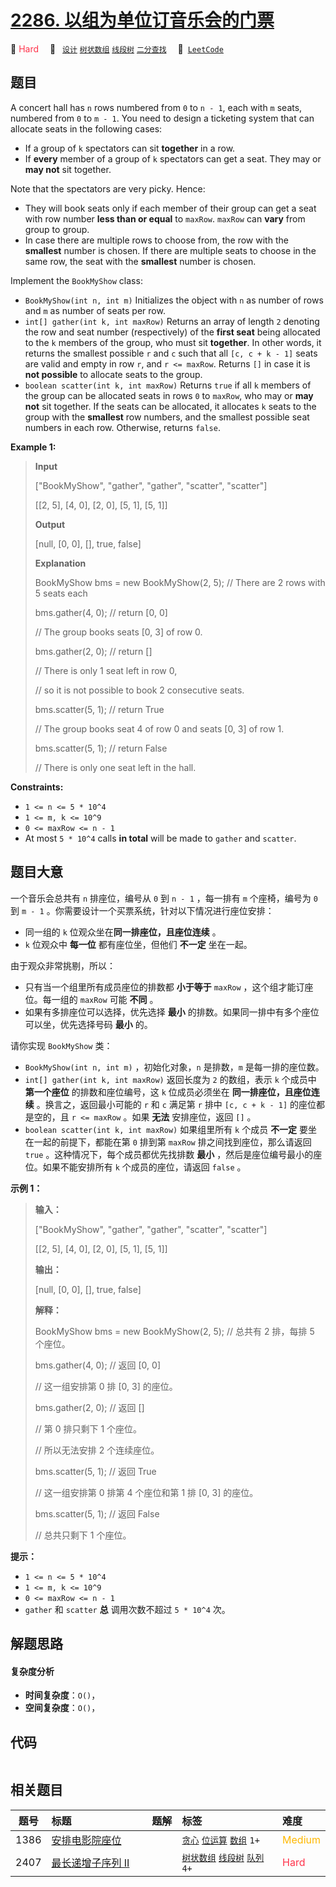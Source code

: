 # [2286. 以组为单位订音乐会的门票](https://leetcode.com/problems/booking-concert-tickets-in-groups)

🔴 <font color=#ff334b>Hard</font>&emsp; 🔖&ensp; [`设计`](/outline/tag/design.md) [`树状数组`](/outline/tag/binary-indexed-tree.md) [`线段树`](/outline/tag/segment-tree.md) [`二分查找`](/outline/tag/binary-search.md)&emsp; 🔗&ensp;[`LeetCode`](https://leetcode.com/problems/booking-concert-tickets-in-groups)

## 题目

A concert hall has `n` rows numbered from `0` to `n - 1`, each with `m` seats,
numbered from `0` to `m - 1`. You need to design a ticketing system that can
allocate seats in the following cases:

  * If a group of `k` spectators can sit **together** in a row.
  * If **every** member of a group of `k` spectators can get a seat. They may or **may not** sit together.

Note that the spectators are very picky. Hence:

  * They will book seats only if each member of their group can get a seat with row number **less than or equal** to `maxRow`. `maxRow` can **vary** from group to group.
  * In case there are multiple rows to choose from, the row with the **smallest** number is chosen. If there are multiple seats to choose in the same row, the seat with the **smallest** number is chosen.

Implement the `BookMyShow` class:

  * `BookMyShow(int n, int m)` Initializes the object with `n` as number of rows and `m` as number of seats per row.
  * `int[] gather(int k, int maxRow)` Returns an array of length `2` denoting the row and seat number (respectively) of the **first seat** being allocated to the `k` members of the group, who must sit **together**. In other words, it returns the smallest possible `r` and `c` such that all `[c, c + k - 1]` seats are valid and empty in row `r`, and `r <= maxRow`. Returns `[]` in case it is **not possible** to allocate seats to the group.
  * `boolean scatter(int k, int maxRow)` Returns `true` if all `k` members of the group can be allocated seats in rows `0` to `maxRow`, who may or **may not** sit together. If the seats can be allocated, it allocates `k` seats to the group with the **smallest** row numbers, and the smallest possible seat numbers in each row. Otherwise, returns `false`.



**Example 1:**

> 
> 
> 
> 
> 
> **Input**
> 
> ["BookMyShow", "gather", "gather", "scatter", "scatter"]
> 
> [[2, 5], [4, 0], [2, 0], [5, 1], [5, 1]]
> 
> **Output**
> 
> [null, [0, 0], [], true, false]
> 
> 
> 
> **Explanation**
> 
> BookMyShow bms = new BookMyShow(2, 5); // There are 2 rows with 5 seats each 
> 
> bms.gather(4, 0); // return [0, 0]
> 
> > 
> > 
> > 
> > 
>   // The group books seats [0, 3] of row 0. 
> 
> bms.gather(2, 0); // return []
> 
> > 
> > 
> > 
> > 
>   // There is only 1 seat left in row 0,
> 
> > 
> > 
> > 
> > 
>   // so it is not possible to book 2 consecutive seats. 
> 
> bms.scatter(5, 1); // return True
> 
> > 
> > 
> > 
> > 
>    // The group books seat 4 of row 0 and seats [0, 3] of row 1. 
> 
> bms.scatter(5, 1); // return False
> 
> > 
> > 
> > 
> > 
>    // There is only one seat left in the hall.

**Constraints:**

  * `1 <= n <= 5 * 10^4`
  * `1 <= m, k <= 10^9`
  * `0 <= maxRow <= n - 1`
  * At most `5 * 10^4` calls **in total** will be made to `gather` and `scatter`.


## 题目大意

一个音乐会总共有 `n` 排座位，编号从 `0` 到 `n - 1` ，每一排有 `m` 个座椅，编号为 `0` 到 `m - 1`
。你需要设计一个买票系统，针对以下情况进行座位安排：

  * 同一组的 `k` 位观众坐在**同一排座位，且座位连续** 。
  * `k` 位观众中 **每一位**  都有座位坐，但他们 **不一定**  坐在一起。

由于观众非常挑剔，所以：

  * 只有当一个组里所有成员座位的排数都 **小于等于**  `maxRow` ，这个组才能订座位。每一组的 `maxRow` 可能 **不同**  。
  * 如果有多排座位可以选择，优先选择 **最小**  的排数。如果同一排中有多个座位可以坐，优先选择号码 **最小**  的。

请你实现 `BookMyShow` 类：

  * `BookMyShow(int n, int m)` ，初始化对象，`n` 是排数，`m` 是每一排的座位数。
  * `int[] gather(int k, int maxRow)` 返回长度为 `2` 的数组，表示 `k` 个成员中 **第一个座位**  的排数和座位编号，这 `k` 位成员必须坐在 **同一排座位，且座位连续** 。换言之，返回最小可能的 `r` 和 `c` 满足第 `r` 排中 `[c, c + k - 1]` 的座位都是空的，且 `r <= maxRow` 。如果 **无法**  安排座位，返回 `[]` 。
  * `boolean scatter(int k, int maxRow)` 如果组里所有 `k` 个成员 **不一定**  要坐在一起的前提下，都能在第 `0` 排到第 `maxRow` 排之间找到座位，那么请返回 `true` 。这种情况下，每个成员都优先找排数 **最小**  ，然后是座位编号最小的座位。如果不能安排所有 `k` 个成员的座位，请返回 `false` 。



**示例 1：**

> 
> 
> 
> 
> 
> **输入：**
> 
> ["BookMyShow", "gather", "gather", "scatter", "scatter"]
> 
> [[2, 5], [4, 0], [2, 0], [5, 1], [5, 1]]
> 
> **输出：**
> 
> [null, [0, 0], [], true, false]
> 
> 
> 
> **解释：**
> 
> BookMyShow bms = new BookMyShow(2, 5); // 总共有 2 排，每排 5 个座位。
> 
> bms.gather(4, 0); // 返回 [0, 0]
> 
> > 
> > 
> > 
> > 
>   // 这一组安排第 0 排 [0, 3] 的座位。
> 
> bms.gather(2, 0); // 返回 []
> 
> > 
> > 
> > 
> > 
>   // 第 0 排只剩下 1 个座位。
> 
> > 
> > 
> > 
> > 
>   // 所以无法安排 2 个连续座位。
> 
> bms.scatter(5, 1); // 返回 True
> 
> > 
> > 
> > 
> > 
>    // 这一组安排第 0 排第 4 个座位和第 1 排 [0, 3] 的座位。
> 
> bms.scatter(5, 1); // 返回 False
> 
> > 
> > 
> > 
> > 
>    // 总共只剩下 1 个座位。
> 
> 



**提示：**

  * `1 <= n <= 5 * 10^4`
  * `1 <= m, k <= 10^9`
  * `0 <= maxRow <= n - 1`
  * `gather` 和 `scatter` **总** 调用次数不超过 `5 * 10^4` 次。


## 解题思路

#### 复杂度分析

- **时间复杂度**：`O()`，
- **空间复杂度**：`O()`，

## 代码

```javascript

```

## 相关题目

<!-- prettier-ignore -->
| 题号 | 标题 | 题解 | 标签 | 难度 |
| :------: | :------ | :------: | :------ | :------ |
| 1386 | [安排电影院座位](https://leetcode.com/problems/cinema-seat-allocation) |  |  [`贪心`](/outline/tag/greedy.md) [`位运算`](/outline/tag/bit-manipulation.md) [`数组`](/outline/tag/array.md) `1+` | <font color=#ffb800>Medium</font> |
| 2407 | [最长递增子序列 II](https://leetcode.com/problems/longest-increasing-subsequence-ii) |  |  [`树状数组`](/outline/tag/binary-indexed-tree.md) [`线段树`](/outline/tag/segment-tree.md) [`队列`](/outline/tag/queue.md) `4+` | <font color=#ff334b>Hard</font> |

<style>
.blue {
    background-color: #096dd9;
    padding: 0.25rem 0.5rem;
    margin: 0;
    font-size: 0.85em;
    border-radius: 3px;
    color: white;
    font-weight: 500;
}
table th:first-of-type { width: 10%; }
table th:nth-of-type(2) { width: 35%; }
table th:nth-of-type(3) { width: 10%; }
table th:nth-of-type(4) { width: 35%; }
table th:nth-of-type(5) { width: 10%; }
</style>
